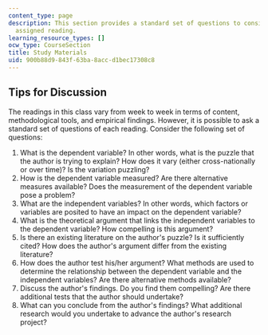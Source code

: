 ```yaml
---
content_type: page
description: This section provides a standard set of questions to consider for each
  assigned reading.
learning_resource_types: []
ocw_type: CourseSection
title: Study Materials
uid: 900b88d9-843f-63ba-8acc-d1bec17308c8
---
```


Tips for Discussion
-------------------

The readings in this class vary from week to week in terms of content, methodological tools, and empirical findings. However, it is possible to ask a standard set of questions of each reading. Consider the following set of questions:

1.  What is the dependent variable? In other words, what is the puzzle that the author is trying to explain? How does it vary (either cross-nationally or over time)? Is the variation puzzling?
2.  How is the dependent variable measured? Are there alternative measures available? Does the measurement of the dependent variable pose a problem?
3.  What are the independent variables? In other words, which factors or variables are posited to have an impact on the dependent variable?
4.  What is the theoretical argument that links the independent variables to the dependent variable? How compelling is this argument?
5.  Is there an existing literature on the author's puzzle? Is it sufficiently cited? How does the author's argument differ from the existing literature?
6.  How does the author test his/her argument? What methods are used to determine the relationship between the dependent variable and the independent variables? Are there alternative methods available?
7.  Discuss the author's findings. Do you find them compelling? Are there additional tests that the author should undertake?
8.  What can you conclude from the author's findings? What additional research would you undertake to advance the author's research project?